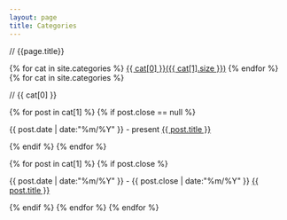 ```yaml
---
layout: page
title: Categories
---
```


<p class="listing-seperator comment">// {{page.title}}</p>
<div class='cloud'>
{% for cat in site.categories %}
  <a href="#{{ cat[0] }}" title="{{ cat[0] }}" rel="{{ cat[1].size }}">{{ cat[0] }}({{ cat[1].size }})</a>
{% endfor %}
</div>

<div class="listing">
{% for cat in site.categories %}
  <p class="listing-seperator comment" id="{{ cat[0] }}">// {{ cat[0] }}</p>
{% for post in cat[1] %}
{% if post.close == null %}
  <p class="listing-item">
    <span>
	  {{ post.date | date:"%m/%Y" }} - present
    </span>
    <a href="{{ post.url }}" title="{{ post.title }}">{{ post.title }}</a>
  </p>
{% endif %}
{% endfor %}

{% for post in cat[1] %}
{% if post.close %}
  <p class="listing-item">
    <span>
	  {{ post.date | date:"%m/%Y" }} - {{ post.close | date:"%m/%Y" }}
    </span>
    <a href="{{ post.url }}" title="{{ post.title }}">{{ post.title }}</a>
  </p>
{% endif %}
{% endfor %}
{% endfor %}
</div>

